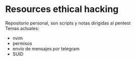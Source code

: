 # Resources ethical hacking

Repositorio personal, son scripts y notas dirigidas al pentest <br>
Temas actuales:
- nvim
- permisos
- envío de mensajes por telegram
- SUID
